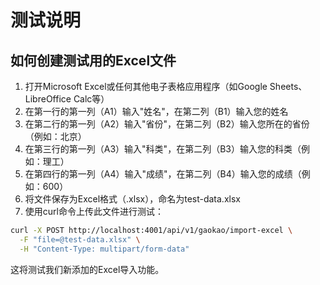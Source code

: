 # 测试说明

## 如何创建测试用的Excel文件

1. 打开Microsoft Excel或任何其他电子表格应用程序（如Google Sheets、LibreOffice Calc等）
2. 在第一行的第一列（A1）输入"姓名"，在第二列（B1）输入您的姓名
3. 在第二行的第一列（A2）输入"省份"，在第二列（B2）输入您所在的省份（例如：北京）
4. 在第三行的第一列（A3）输入"科类"，在第二列（B3）输入您的科类（例如：理工）
5. 在第四行的第一列（A4）输入"成绩"，在第二列（B4）输入您的成绩（例如：600）
6. 将文件保存为Excel格式（.xlsx），命名为test-data.xlsx
7. 使用curl命令上传此文件进行测试：

```bash
curl -X POST http://localhost:4001/api/v1/gaokao/import-excel \
  -F "file=@test-data.xlsx" \
  -H "Content-Type: multipart/form-data"
```

这将测试我们新添加的Excel导入功能。